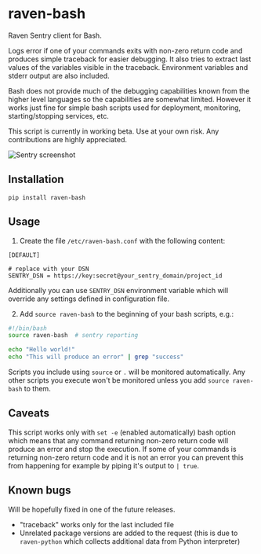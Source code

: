 # raven-bash
Raven Sentry client for Bash.

Logs error if one of your commands exits with non-zero return code and produces simple traceback for easier debugging. It also tries to extract last values of the variables visible in the traceback. Environment variables and stderr output are also included.

Bash does not provide much of the debugging capabilities known from the higher level languages so the capabilities are somewhat limited. However it works just fine for simple bash scripts used for deployment, monitoring, starting/stopping services, etc.

This script is currently in working beta. Use at your own risk. Any contributions are highly appreciated.

![Sentry screenshot](https://upx.cz/yll8sbt7jsm991cssgoieb0akdpkl799lk3cea55)

## Installation
```shell
pip install raven-bash
```

## Usage
1. Create the file `/etc/raven-bash.conf` with the following content:
  ```
  [DEFAULT]
  
  # replace with your DSN
  SENTRY_DSN = https://key:secret@your_sentry_domain/project_id
  ```
  Additionally you can use `SENTRY_DSN` environment variable which will override any settings defined in configuration file.

2. Add `source raven-bash` to the beginning of your bash scripts, e.g.:
  ```bash
  #!/bin/bash
  source raven-bash  # sentry reporting
  
  echo "Hello world!"
  echo "This will produce an error" | grep "success"
  ```
  
  Scripts you include using `source` or `.` will be monitored automatically. Any other scripts you execute won't be monitored unless you add `source raven-bash` to them.
  
## Caveats
This script works only with `set -e` (enabled automatically) bash option which means that any command returning non-zero return code will produce an error and stop the execution. If some of your commands is returning non-zero return code and it is not an error you can prevent this from happening for example by piping it's output to `| true`.

## Known bugs
Will be hopefully fixed in one of the future releases.

* "traceback" works only for the last included file
* Unrelated package versions are added to the request (this is due to `raven-python` which collects additional data from Python interpreter)
